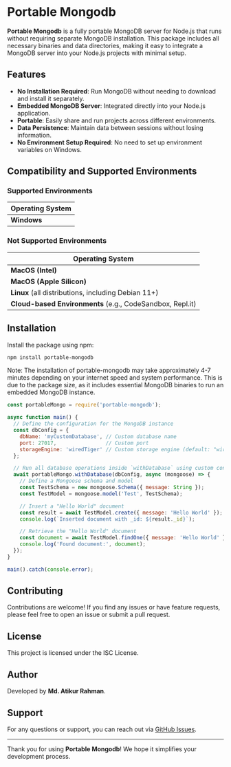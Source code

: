 # Portable Mongodb

**Portable Mongodb** is a fully portable MongoDB server for Node.js that runs without requiring separate MongoDB installation. This package includes all necessary binaries and data directories, making it easy to integrate a MongoDB server into your Node.js projects with minimal setup.

## Features

- **No Installation Required**: Run MongoDB without needing to download and install it separately.
- **Embedded MongoDB Server**: Integrated directly into your Node.js application.
- **Portable**: Easily share and run projects across different environments.
- **Data Persistence**: Maintain data between sessions without losing information.
- **No Environment Setup Required**: No need to set up environment variables on Windows.

## Compatibility and Supported Environments

### Supported Environments

| Operating System           |
|----------------------------|
| **Windows**                |

### Not Supported Environments

| Operating System                    |
|-------------------------------------|
| **MacOS (Intel)**                   |
| **MacOS (Apple Silicon)**           |
| **Linux** (all distributions, including Debian 11+) |
| **Cloud-based Environments** (e.g., CodeSandbox, Repl.it) |

## Installation

Install the package using npm:

```bash
npm install portable-mongodb

```
Note: The installation of portable-mongodb may take approximately 4-7 minutes depending on your internet speed and system performance. This is due to the package size, as it includes essential MongoDB binaries to run an embedded MongoDB instance.


```js
const portableMongo = require('portable-mongodb');

async function main() {
  // Define the configuration for the MongoDB instance
  const dbConfig = {
    dbName: 'myCustomDatabase', // Custom database name
    port: 27017,                // Custom port
    storageEngine: 'wiredTiger' // Custom storage engine (default: "wiredTiger")
  };

  // Run all database operations inside `withDatabase` using custom configuration
  await portableMongo.withDatabase(dbConfig, async (mongoose) => {
    // Define a Mongoose schema and model
    const TestSchema = new mongoose.Schema({ message: String });
    const TestModel = mongoose.model('Test', TestSchema);

    // Insert a "Hello World" document
    const result = await TestModel.create({ message: 'Hello World' });
    console.log(`Inserted document with _id: ${result._id}`);

    // Retrieve the "Hello World" document
    const document = await TestModel.findOne({ message: 'Hello World' });
    console.log('Found document:', document);
  });
}

main().catch(console.error);


```

## Contributing

Contributions are welcome! If you find any issues or have feature requests, please feel free to open an issue or submit a pull request.

## License

This project is licensed under the ISC License.

## Author

Developed by **Md. Atikur Rahman**.

## Support

For any questions or support, you can reach out via [GitHub Issues](https://github.com/MohammadAtikurRahman/portable-mongodb/issues).

---

Thank you for using **Portable Mongodb**! We hope it simplifies your development process.
